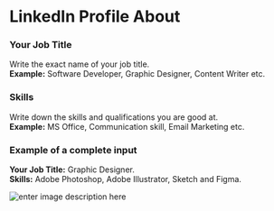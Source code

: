 ﻿# LinkedIn Profile About

### **Your Job Title**

Write the exact name of your job title.\
**Example:** Software Developer, Graphic Designer, Content Writer etc.

### **Skills**

Write down the skills and qualifications you are good at.\
**Example:** MS Office, Communication skill, Email Marketing etc.

### **Example of a complete input**

**Your Job Title:** Graphic Designer.\
**Skills:** Adobe Photoshop, Adobe Illustrator, Sketch and Figma.

![enter image description here](https://copywriterpro-ai-tools.s3.amazonaws.com/LinkedIn-Profile-About.jpg)

